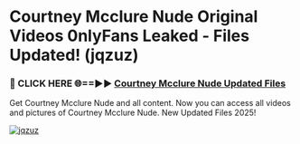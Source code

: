 # Courtney Mcclure Nude Original Videos 0nlyFans Leaked - Files Updated! (jqzuz)

<h3>🔴 CLICK HERE 🌐==►► <a href="https://tinyurl.com/52m3yx9h" rel="nofollow">Courtney Mcclure Nude Updated Files</a></h3>

Get Courtney Mcclure Nude and all content. Now you can access all videos and pictures of Courtney Mcclure Nude. New Updated Files 2025!

[![jqzuz](https://i.imgur.com/TnHtlc8.gif)](https://tinyurl.com/52m3yx9h)
